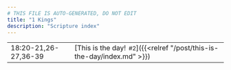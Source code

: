 ```yaml
---
# THIS FILE IS AUTO-GENERATED, DO NOT EDIT
title: "1 Kings"
description: "Scripture index"
---
```


|  |  |
| --- | --- |
| 18:20-21,26-27,36-39 | [This is the day!<span style="font-size:smaller; padding-left:0.5em;">#2</span>]({{<relref "/post/this-is-the-day/index.md" >}}) |
